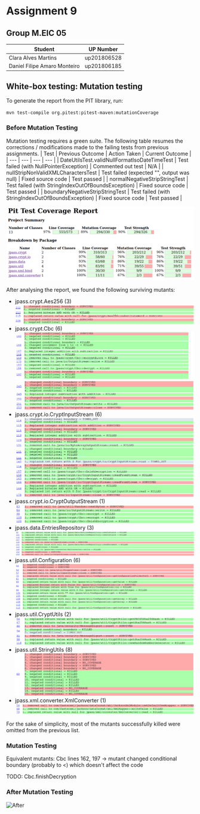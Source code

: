 # Assignment 9

## Group M.EIC 05

| Student | UP Number |
| --- | --- |
| Clara Alves Martins | up201806528 |
| Daniel Filipe Amaro Monteiro | up201806185 |

## White-box testing: Mutation testing

To generate the report from the PIT library, run:

`mvn test-compile org.pitest:pitest-maven:mutationCoverage`

### Before Mutation Testing

Mutation testing requires a green suite. The following table resumes the corrections / modifications made to the failing tests from previous assignments.
| Test                                         | Previous Outcome                                   | Action Taken   | Current Outcome |
| ---                                          | ---                                                | ---            | ---             |
| DateUtilsTest.validNullFormatIsoDateTimeTest | Test failed (with NullPointerException)            | Commented out test | N/A         |
| nullStripNonValidXMLCharactersTest           | Test failed (expected "", output was null)         | Fixed source code  | Test passed |
| normalNegativeStripStringTest                | Test failed (with StringIndexOutOfBoundsException) | Fixed source code  | Test passed |
| boundaryNegativeStripStringTest              | Test failed (with StringIndexOutOfBoundsException) | Fixed source code  | Test passed |

![Before](img/before.png)

After analysing the report, we found the following surviving mutants:
* jpass.crypt.Aes256 (3)
    ![](img/before/crypt.Aes256.png)
* jpass.crypt.Cbc (6)
    ![](img/before/crypt.Cbc_1.png)
    ![](img/before/crypt.Cbc_2.png)
* jpass.crypt.io.CryptInputStream (6)
    ![](img/before/crypt.io.CryptInputStream.png)
* jpass.crypt.io.CryptOutputStream (1)
    ![](img/before/crypt.io.CryptOutputStream.png)
* jpass.data.EntriesRepository (3)
    ![](img/before/data.EntriesRepository.png)
* jpass.util.Configuration (6)
    ![](img/before/util.Configuration.png)
* jpass.util.CryptUtils (2)
    ![](img/before/util.CryptUtils.png)
* jpass.util.StringUtils (8)
    ![](img/before/util.StringUtils.png)
* jpass.xml.converter.XmlConverter (1)
    ![](img/before/xml.converter.XmlConverter.png)

For the sake of simplicity, most of the mutants successfully killed were omitted from the previous list.

### Mutation Testing


Equivalent mutants: Cbc lines 162, 197 -> mutant changed conditional boundary (probably to <) which doesn't affect the code


TODO: 
Cbc.finishDecryption

### After Mutation Testing
![After](after.png)
